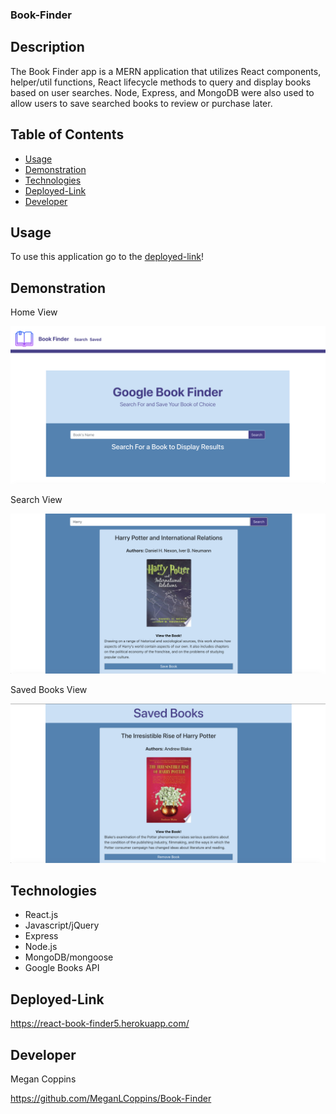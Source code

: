 ### Book-Finder

## Description

The Book Finder app is a MERN application that utilizes React components, helper/util functions, React lifecycle methods to query and display books based on user searches. Node, Express, and MongoDB were also used to allow users to save searched books to review or purchase later.

## Table of Contents
* [Usage](#Usage)
* [Demonstration](#Demonstration)
* [Technologies](#Technologies)
* [Deployed-Link](#Deployed-Link)
* [Developer](#Developer)

## Usage

To use this application go to the [deployed-link](#Deployed-Link)!

## Demonstration

Home View 

<img src="./client/src/assets/main.png" alt="main page">

Search View

<img src="./client/src/assets/search.png" alt="search view">

Saved Books View

<img src="./client/src/assets/saved.png" alt="saved view">

## Technologies

* React.js
* Javascript/jQuery
* Express
* Node.js
* MongoDB/mongoose
* Google Books API

## Deployed-Link

https://react-book-finder5.herokuapp.com/

## Developer

Megan Coppins

https://github.com/MeganLCoppins/Book-Finder